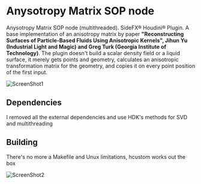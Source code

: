Anysotropy Matrix SOP node
=====
Anysotropy Matrix SOP node (multithreaded). SideFX® Houdini® Plugin. A base implementation of an anisotropy matrix by paper <b>"Reconstructing Surfaces of Particle-Based Fluids Using Anisotropic Kernels", Jihun Yu (Industrial Light and Magic) and Greg Turk (Georgia Institute of Technology)</b>. The plugin doesn't build a scalar density field or a liquid surface, it merely gets points and geometry, calculates an anisotropic transformation matrix for the geometry, and copies it on every point position of the first input.

![ScreenShot1](http://mishurov.co.uk/images/github/anisotropy_matrix/kernels1.png)

## Dependencies
I removed all the external dependencies and use HDK's methods for SVD and multithreading

## Building
There's no more a Makefile and Unux limitations, hcustom works out the box

![ScreenShot2](http://mishurov.co.uk/images/github/anisotropy_matrix/kernels2.png)
